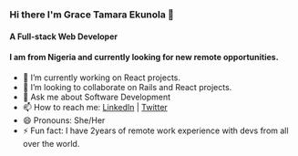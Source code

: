 ### Hi there I'm Grace Tamara Ekunola 👋

#### A Full-stack Web Developer

#### I am from Nigeria and currently looking for new remote opportunities.

- 🔭 I’m currently working on React projects.
- 👯 I’m looking to collaborate on Rails and React projects.
- 💬 Ask me about Software Development
- 📫 How to reach me:  [LinkedIn](https://www.linkedin.com/in/ekunola-grace/) | [Twitter](@TemmarieW)
- 😄 Pronouns: She/Her
- ⚡ Fun fact:  I have 2years of remote work experience with devs from all over the world.
